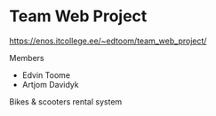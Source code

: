 # Team Web Project

https://enos.itcollege.ee/~edtoom/team_web_project/

Members
- Edvin Toome
- Artjom Davidyk

Bikes & scooters rental system